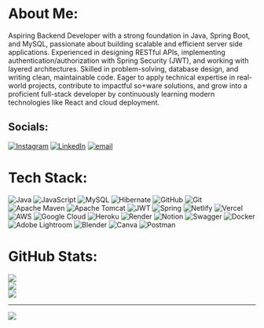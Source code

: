 # About Me:
 Aspiring Backend Developer with a strong foundation in Java, Spring Boot, and MySQL, passionate about building scalable and efficient server
side applications. Experienced in designing RESTful APIs, implementing authentication/authorization with Spring Security (JWT), and working
 with layered architectures. Skilled in problem-solving, database design, and writing clean, maintainable code. Eager to apply technical expertise in
 real-world projects, contribute to impactful soware solutions, and grow into a proficient full-stack developer by continuously learning modern
 technologies like React and cloud deployment.


## Socials:
[![Instagram](https://img.shields.io/badge/Instagram-%23E4405F.svg?logo=Instagram&logoColor=white)](https://instagram.com/koushalshrma) [![LinkedIn](https://img.shields.io/badge/LinkedIn-%230077B5.svg?logo=linkedin&logoColor=white)](https://linkedin.com/in/koushalshrma) [![email](https://img.shields.io/badge/Email-D14836?logo=gmail&logoColor=white)](mailto:Koushalshrma@gmail.com) 

# Tech Stack:
![Java](https://img.shields.io/badge/java-%23ED8B00.svg?style=for-the-badge&logo=openjdk&logoColor=white) ![JavaScript](https://img.shields.io/badge/javascript-%23323330.svg?style=for-the-badge&logo=javascript&logoColor=%23F7DF1E) ![MySQL](https://img.shields.io/badge/mysql-4479A1.svg?style=for-the-badge&logo=mysql&logoColor=white) ![Hibernate](https://img.shields.io/badge/Hibernate-59666C?style=for-the-badge&logo=Hibernate&logoColor=white) ![GitHub](https://img.shields.io/badge/github-%23121011.svg?style=for-the-badge&logo=github&logoColor=white) ![Git](https://img.shields.io/badge/git-%23F05033.svg?style=for-the-badge&logo=git&logoColor=white) ![Apache Maven](https://img.shields.io/badge/Apache%20Maven-C71A36?style=for-the-badge&logo=Apache%20Maven&logoColor=white) ![Apache Tomcat](https://img.shields.io/badge/apache%20tomcat-%23F8DC75.svg?style=for-the-badge&logo=apache-tomcat&logoColor=black) ![JWT](https://img.shields.io/badge/JWT-black?style=for-the-badge&logo=JSON%20web%20tokens) ![Spring](https://img.shields.io/badge/spring-%236DB33F.svg?style=for-the-badge&logo=spring&logoColor=white) ![Netlify](https://img.shields.io/badge/netlify-%23000000.svg?style=for-the-badge&logo=netlify&logoColor=#00C7B7) ![Vercel](https://img.shields.io/badge/vercel-%23000000.svg?style=for-the-badge&logo=vercel&logoColor=white) ![AWS](https://img.shields.io/badge/AWS-%23FF9900.svg?style=for-the-badge&logo=amazon-aws&logoColor=white) ![Google Cloud](https://img.shields.io/badge/GoogleCloud-%234285F4.svg?style=for-the-badge&logo=google-cloud&logoColor=white) ![Heroku](https://img.shields.io/badge/heroku-%23430098.svg?style=for-the-badge&logo=heroku&logoColor=white) ![Render](https://img.shields.io/badge/Render-%46E3B7.svg?style=for-the-badge&logo=render&logoColor=white) ![Notion](https://img.shields.io/badge/Notion-%23000000.svg?style=for-the-badge&logo=notion&logoColor=white) ![Swagger](https://img.shields.io/badge/-Swagger-%23Clojure?style=for-the-badge&logo=swagger&logoColor=white) ![Docker](https://img.shields.io/badge/docker-%230db7ed.svg?style=for-the-badge&logo=docker&logoColor=white) ![Adobe Lightroom](https://img.shields.io/badge/Adobe%20Lightroom-31A8FF.svg?style=for-the-badge&logo=Adobe%20Lightroom&logoColor=white) ![Blender](https://img.shields.io/badge/blender-%23F5792A.svg?style=for-the-badge&logo=blender&logoColor=white) ![Canva](https://img.shields.io/badge/Canva-%2300C4CC.svg?style=for-the-badge&logo=Canva&logoColor=white) ![Postman](https://img.shields.io/badge/Postman-FF6C37?style=for-the-badge&logo=postman&logoColor=white)
# GitHub Stats:
![](https://github-readme-stats.vercel.app/api?username=KoushalShrma&theme=transparent&hide_border=true&include_all_commits=false&count_private=false)<br/>
![](https://nirzak-streak-stats.vercel.app/?user=KoushalShrma&theme=transparent&hide_border=true)<br/>
![](https://github-readme-stats.vercel.app/api/top-langs/?username=KoushalShrma&theme=transparent&hide_border=true&include_all_commits=false&count_private=false&layout=compact)

---
[![](https://visitcount.itsvg.in/api?id=KoushalShrma&icon=0&color=0)](https://visitcount.itsvg.in)

<!-- Proudly created with GPRM ( https://gprm.itsvg.in ) -->
